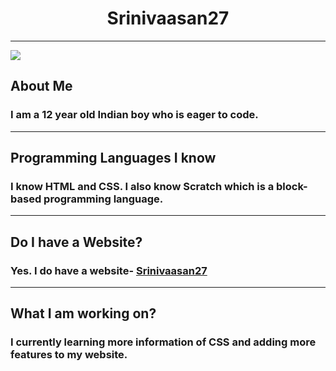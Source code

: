 <h1 text align="center">Srinivaasan27</h1>
<hr />
<img src="https://komarev.com/ghpvc/?username=Srinivaasan27&style=flat-square">

<p><h2>About Me</h2>
<h3>I am a 12 year old Indian boy who is eager to code.</h3></p>
<hr />
<p><h2>Programming Languages I know</h2>
<h3>I know HTML and CSS. I also know Scratch which is a block- based programming language.</h3></p>
<hr />
<p><h2>Do I have a Website?
<h3>Yes. I do have a website- <a href="https://srinivaasan27.github.io/">Srinivaasan27</a></h3></p>
<hr />
<p><h2>What I am working on?</h2>
<h3>I currently learning more information of CSS and adding more features to my website.</h3></p>
